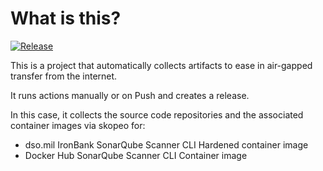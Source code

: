 # What is this?

[![Release](https://github.com/jacobsfederal/Collector-SonarQube-IB/actions/workflows/collect.yml/badge.svg?branch=main)](https://github.com/JacobsFederal/Collector-SonarQube-IB/actions/workflows/collect.yml)

This is a project that automatically collects artifacts to ease in air-gapped transfer from the internet.

It runs actions manually or on Push and creates a release.

In this case, it collects the source code repositories and the associated container images via skopeo for:

- dso.mil IronBank SonarQube Scanner CLI Hardened container image
- Docker Hub SonarQube Scanner CLI Container image
